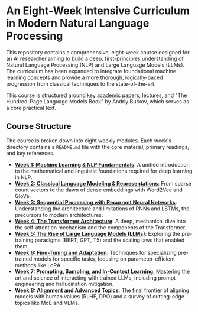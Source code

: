 # An Eight-Week Intensive Curriculum in Modern Natural Language Processing

This repository contains a comprehensive, eight-week course designed for an AI researcher aiming to build a deep, first-principles understanding of Natural Language Processing (NLP) and Large Language Models (LLMs). The curriculum has been expanded to integrate foundational machine learning concepts and provide a more thorough, logically-paced progression from classical techniques to the state-of-the-art.

This course is structured around key academic papers, lectures, and "The Hundred-Page Language Models Book" by Andriy Burkov, which serves as a core practical text.

## Course Structure

The course is broken down into eight weekly modules. Each week's directory contains a `README.md` file with the core material, primary readings, and key references.

- **[Week 1: Machine Learning & NLP Fundamentals](./week1/)**: A unified introduction to the mathematical and linguistic foundations required for deep learning in NLP.
- **[Week 2: Classical Language Modeling & Representations](./week2/)**: From sparse count vectors to the dawn of dense embeddings with Word2Vec and GloVe.
- **[Week 3: Sequential Processing with Recurrent Neural Networks](./week3/)**: Understanding the architecture and limitations of RNNs and LSTMs, the precursors to modern architectures.
- **[Week 4: The Transformer Architecture](./week4/)**: A deep, mechanical dive into the self-attention mechanism and the components of the Transformer.
- **[Week 5: The Rise of Large Language Models (LLMs)](./week5/)**: Exploring the pre-training paradigms (BERT, GPT, T5) and the scaling laws that enabled them.
- **[Week 6: Fine-Tuning and Adaptation](./week6/)**: Techniques for specializing pre-trained models for specific tasks, focusing on parameter-efficient methods like LoRA.
- **[Week 7: Prompting, Sampling, and In-Context Learning](./week7/)**: Mastering the art and science of interacting with trained LLMs, including prompt engineering and hallucination mitigation.
- **[Week 8: Alignment and Advanced Topics](./week8/)**: The final frontier of aligning models with human values (RLHF, DPO) and a survey of cutting-edge topics like MoE and VLMs.